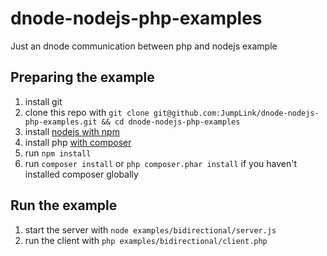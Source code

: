 dnode-nodejs-php-examples
=========================

Just an dnode communication between php and nodejs example

Preparing the example
---------------

1. install git
2. clone this repo with `git clone git@github.com:JumpLink/dnode-nodejs-php-examples.git && cd dnode-nodejs-php-examples`
3. install [nodejs with npm](http://nodejs.org/)
4. install php [with composer](http://getcomposer.org/)
5. run `npm install`
6. run `composer install` or `php composer.phar install` if you haven't installed composer globally

Run the example
---------------

1. start the server with `node examples/bidirectional/server.js`
2. run the client with `php examples/bidirectional/client.php`

